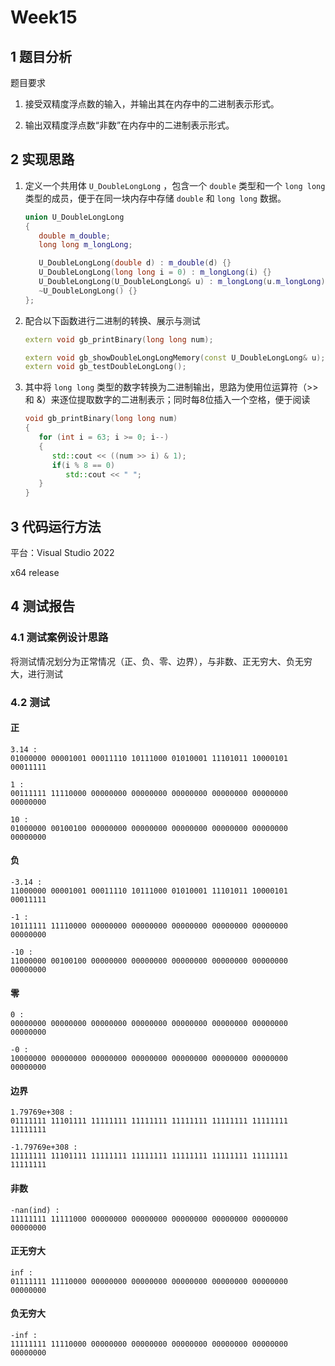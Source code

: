 # Week15

## 1 题目分析

题目要求

1. 接受双精度浮点数的输入，并输出其在内存中的二进制表示形式。

2. 输出双精度浮点数“非数”在内存中的二进制表示形式。


## 2 实现思路

1. 定义一个共用体 `U_DoubleLongLong` ，包含一个 `double` 类型和一个 `long long` 类型的成员，便于在同一块内存中存储 `double` 和 `long long` 数据。
   ```cpp
   union U_DoubleLongLong
   {
      double m_double;
      long long m_longLong;

      U_DoubleLongLong(double d) : m_double(d) {}
      U_DoubleLongLong(long long i = 0) : m_longLong(i) {}
      U_DoubleLongLong(U_DoubleLongLong& u) : m_longLong(u.m_longLong) {}
      ~U_DoubleLongLong() {}
   };
   ```

2. 配合以下函数进行二进制的转换、展示与测试
   ```cpp
   extern void gb_printBinary(long long num);

   extern void gb_showDoubleLongLongMemory(const U_DoubleLongLong& u);
   extern void gb_testDoubleLongLong();
   ```

3. 其中将 `long long` 类型的数字转换为二进制输出，思路为使用位运算符（>> 和 &）来逐位提取数字的二进制表示；同时每8位插入一个空格，便于阅读
   ```cpp
   void gb_printBinary(long long num)
   {
      for (int i = 63; i >= 0; i--)
      {
         std::cout << ((num >> i) & 1);
         if(i % 8 == 0)
            std::cout << " ";
      }
   }
   ```

## 3 代码运行方法

 平台：Visual Studio 2022

 x64 release

## 4 测试报告

### 4.1 测试案例设计思路

将测试情况划分为正常情况（正、负、零、边界），与非数、正无穷大、负无穷大，进行测试

### 4.2 测试

#### 正

```
3.14 :
01000000 00001001 00011110 10111000 01010001 11101011 10000101 00011111

1 :
00111111 11110000 00000000 00000000 00000000 00000000 00000000 00000000

10 :
01000000 00100100 00000000 00000000 00000000 00000000 00000000 00000000
```

#### 负

```
-3.14 :
11000000 00001001 00011110 10111000 01010001 11101011 10000101 00011111

-1 :
10111111 11110000 00000000 00000000 00000000 00000000 00000000 00000000

-10 :
11000000 00100100 00000000 00000000 00000000 00000000 00000000 00000000
```

#### 零

```
0 :
00000000 00000000 00000000 00000000 00000000 00000000 00000000 00000000

-0 :
10000000 00000000 00000000 00000000 00000000 00000000 00000000 00000000
```

#### 边界

```
1.79769e+308 :
01111111 11101111 11111111 11111111 11111111 11111111 11111111 11111111

-1.79769e+308 :
11111111 11101111 11111111 11111111 11111111 11111111 11111111 11111111
```

#### 非数

```
-nan(ind) :
11111111 11111000 00000000 00000000 00000000 00000000 00000000 00000000
```

#### 正无穷大

```
inf :
01111111 11110000 00000000 00000000 00000000 00000000 00000000 00000000
```

#### 负无穷大

```
-inf :
11111111 11110000 00000000 00000000 00000000 00000000 00000000 00000000
```
